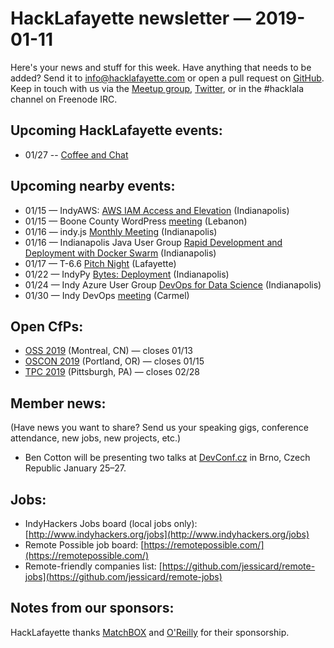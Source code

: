# HackLafayette newsletter — 2019-01-11

Here's your news and stuff for this week. Have anything that needs to be added? Send it to info@hacklafayette.com or open a pull request on [GitHub](https://github.com/hacklafayette/newsletter). Keep in touch with us via the [Meetup group](https://www.meetup.com/hacklafayette/), [Twitter](https://twitter.com/hacklafayette), or in the #hacklala channel on Freenode IRC.

## Upcoming HackLafayette events:

* 01/27 -- [Coffee and Chat](https://www.meetup.com/hacklafayette/events/fmlpkqyzcbkc/)

## Upcoming nearby events:
* 01/15 — IndyAWS: [AWS IAM Access and Elevation](https://www.meetup.com/IndyAWS/events/sjrtmpyzcbtb/) (Indianapolis)
* 01/15 — Boone County WordPress [meeting](https://www.meetup.com/Boone-County-WordPress-Meetup/events/jlbhvpyzcbtb/) (Lebanon)
* 01/16 — indy.js [Monthly Meeting](https://www.meetup.com/indyjs/events/ljvvdpyzcbvb/) (Indianapolis)
* 01/16 — Indianapolis Java User Group [Rapid Development and Deployment with Docker Swarm](https://www.meetup.com/Indianapolis-Java-User-Group/events/257708910/) (Indianapolis)
* 01/17 — T-6.6 [Pitch Night](https://www.meetup.com/tminus/events/257718943/) (Lafayette)
* 01/22 — IndyPy [Bytes: Deployment](https://www.meetup.com/indypy/events/stjrnqyzcbdc/) (Indianapolis)
* 01/24 — Indy Azure User Group [DevOps for Data Science](https://www.meetup.com/Indy-Azure-User-Group/events/xkhznpyzcbgc/) (Indianapolis)
* 01/30 — Indy DevOps [meeting](https://www.meetup.com/IndyDevOps/events/jwvfcqyzcbnc/) (Carmel)

## Open CfPs:
* [OSS 2019](https://conf.researchr.org/track/oss2019/oss2019-papers) (Montreal, CN) — closes 01/13
* [OSCON 2019](https://conferences.oreilly.com/oscon/oscon-or/public/cfp/694) (Portland, OR) — closes 01/15
* [TPC 2019](https://www.papercall.io/tpccfp) (Pittsburgh, PA) — closes 02/28


## Member news:

(Have news you want to share? Send us your speaking gigs, conference attendance, new jobs, new projects, etc.)

- Ben Cotton will be presenting two talks at [DevConf.cz](https://devconf.info/cz/2019) in Brno, Czech Republic January 25–27.

## Jobs:

- IndyHackers Jobs board (local jobs only): [http://www.indyhackers.org/jobs](http://www.indyhackers.org/jobs)
- Remote Possible job board: [https://remotepossible.com/](https://remotepossible.com/)
- Remote-friendly companies list: [https://github.com/jessicard/remote-jobs](https://github.com/jessicard/remote-jobs)

## Notes from our sponsors:

HackLafayette thanks [MatchBOX](http://matchboxstudio.org/) and [O'Reilly](http://www.oreilly.com/) for their sponsorship.
